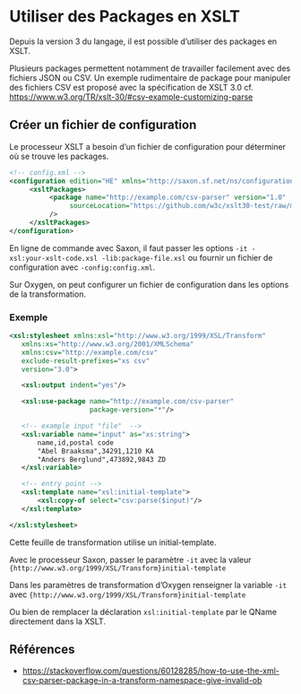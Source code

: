 # Utiliser des Packages en XSLT

Depuis la version 3 du langage, il est possible d’utiliser des packages en XSLT. 

Plusieurs packages permettent notamment de travailler facilement avec des fichiers JSON ou CSV. Un exemple rudimentaire de package pour manipuler des fichiers CSV est proposé avec la spécification de XSLT 3.0 cf. https://www.w3.org/TR/xslt-30/#csv-example-customizing-parse



## Créer un fichier de configuration

Le processeur XSLT a besoin d’un fichier de configuration pour déterminer où se trouve les packages.

```xml
<!-- config.xml -->
<configuration edition="HE" xmlns="http://saxon.sf.net/ns/configuration">
     <xsltPackages>
          <package name="http://example.com/csv-parser" version="1.0"
               sourceLocation="https://github.com/w3c/xslt30-test/raw/master/tests/decl/package/package-100.xsl"
          />
     </xsltPackages>
</configuration>
```

En ligne de commande avec Saxon, il faut passer les options `-it -xsl:your-xslt-code.xsl -lib:package-file.xsl` ou fournir un fichier de configuration avec `-config:config.xml`.

Sur Oxygen, on peut configurer un fichier de configuration dans les options de la transformation.

### Exemple

```xml
<xsl:stylesheet xmlns:xsl="http://www.w3.org/1999/XSL/Transform"
   xmlns:xs="http://www.w3.org/2001/XMLSchema"
   xmlns:csv="http://example.com/csv"
   exclude-result-prefixes="xs csv"
   version="3.0">

   <xsl:output indent="yes"/>

   <xsl:use-package name="http://example.com/csv-parser" 
                    package-version="*"/>

   <!-- example input "file"  -->
   <xsl:variable name="input" as="xs:string">
       name,id,postal code
       "Abel Braaksma",34291,1210 KA
       "Anders Berglund",473892,9843 ZD
   </xsl:variable>

   <!-- entry point -->
   <xsl:template name="xsl:initial-template">
       <xsl:copy-of select="csv:parse($input)"/>
   </xsl:template>

</xsl:stylesheet>
```

Cette feuille de transformation utilise un initial-template.

Avec le processeur Saxon, passer le paramètre `-it` avec la valeur `{http://www.w3.org/1999/XSL/Transform}initial-template`

Dans les paramètres de transformation d’Oxygen renseigner la variable `-it` avec `{http://www.w3.org/1999/XSL/Transform}initial-template`

Ou bien de remplacer la déclaration `xsl:initial-template` par le QName directement dans la XSLT.

## Références

- https://stackoverflow.com/questions/60128285/how-to-use-the-xml-csv-parser-package-in-a-transform-namespace-give-invalid-ob